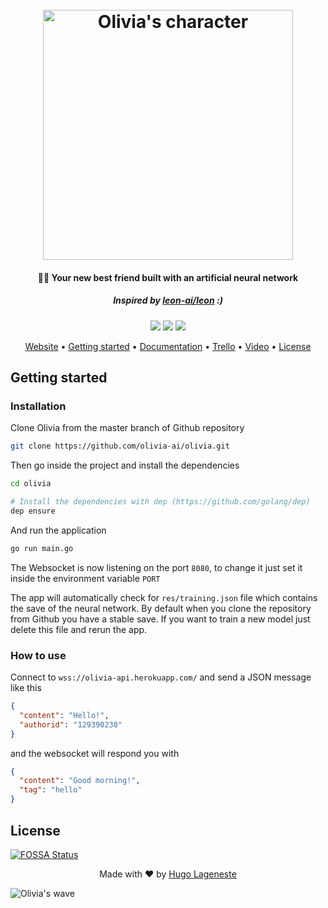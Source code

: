 <h1 align="center">
  <br>
  <img src="https://i.imgur.com/Xz0DUXf.png" alt="Olivia's character" width="400">
  <br>
</h1>

<h4 align="center">💁‍♀️ Your new best friend built with an artificial neural network</h4>
<h5 align="center">Inspired by <a href="https://github.com/leon-ai/leon">leon-ai/leon</a> :)</h5>

<p align="center">
  <a href="https://travis-ci.org/olivia-ai/olivia"><img src="https://travis-ci.org/olivia-ai/olivia.svg?branch=master"></a>
  <a href="https://app.fossa.io/projects/git%2Bgithub.com%2Folivia-ai%2Folivia?ref=badge_shield"><img src="https://app.fossa.io/api/projects/git%2Bgithub.com%2Folivia-ai%2Folivia.svg?type=shield"></a>
  <img src="https://circleci.com/gh/olivia-ai/olivia/tree/master.svg?style=svg">
</p>

<p align="center">
  <a href="https://olivia-ai.org">Website</a> •
  <a href="#getting-started">Getting started</a> •
  <a href="https://docs.olivia-ai.org">Documentation</a> •
  <a href="https://trello.com/b/azB6r2IC/olivia">Trello</a> •
  <a href="https://www.youtube.com/watch?v=JmJZi9gmKvI">Video</a> •
  <a href="#license">License</a>
</p>

## Getting started
### Installation
Clone Olivia from the master branch of Github repository

```bash
git clone https://github.com/olivia-ai/olivia.git
```

Then go inside the project and install the dependencies

```bash
cd olivia

# Install the dependencies with dep (https://github.com/golang/dep)
dep ensure
```

And run the application

```bash
go run main.go
```

The Websocket is now listening on the port `8080`, to change it just set it inside the environment variable `PORT`

The app will automatically check for `res/training.json` file which contains the save of the neural network.
By default when you clone the repository from Github you have a stable save.
If you want to train a new model just delete this file and rerun the app.

### How to use
Connect to `wss://olivia-api.herokuapp.com/` and send a JSON message like this

```json
{
  "content": "Hello!",
  "authorid": "129390230"
}
```

and the websocket will respond you with 
```json
{
  "content": "Good morning!",
  "tag": "hello"
}
```

## License
[![FOSSA Status](https://app.fossa.io/api/projects/git%2Bgithub.com%2Folivia-ai%2Folivia.svg?type=large)](https://app.fossa.io/projects/git%2Bgithub.com%2Folivia-ai%2Folivia?ref=badge_large)

<p align="center">
  Made with ❤️ by <a href="https://github.com/ananagame">Hugo Lageneste</a>
</p>

![Olivia's wave](https://olivia-ai.org/img/background-olivia.png)
